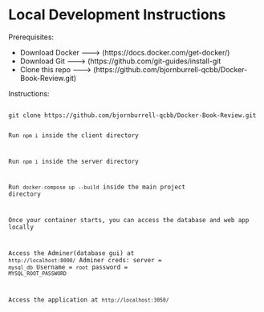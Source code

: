 # Local Development Instructions
Prerequisites:

<ul>
  <li>Download Docker ---> (https://docs.docker.com/get-docker/)</li>
  <li>Download Git    ---> (https://github.com/git-guides/install-git</li>
  <li>Clone this repo ---> (https://github.com/bjornburrell-qcbb/Docker-Book-Review.git) </li>
</ul>


Instructions:

<code>
git clone https://github.com/bjornburrell-qcbb/Docker-Book-Review.git

Run `npm i` inside the client directory

Run `npm i` inside the server directory

Run `docker-compose up --build` inside the main project directory

Once your container starts, you can access the database and web app locally

Access the Adminer(database gui) at `http://localhost:8000/`
Adminer creds: server = `mysql_db`  Username = `root`  password = `MYSQL_ROOT_PASSWORD`

Access the application at `http://localhost:3050/` 
</code>